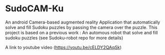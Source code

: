 # SudoCAM-Ku
An android Camera-based augmented reality Application that automatically solve and fill Sudoku puzzles by passing the camera over the puzzle. This project is based on a previous work : An automous robot that solve and fill sudoku puzzles (see Sudoku-robot repo for more details)
 
A link to youtube video (https://youtu.be/cELDY2QAqSk)
